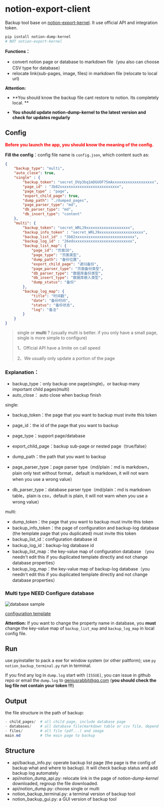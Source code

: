 # notion-export-client

Backup tool base on [notion-export-kernel](https://github.com/delta1037/notion-export-kernel). It use official API and integration token. 

```bash
pip isntall notion-dump-kernel
# NOT notion-export-kernel
```



**Functions：**

-   convert notion page or database to markdown file（you also can choose CSV type for database）
-   relocate link(sub-pages, image, files) in markdown file (relocate to local url)



**Attention:**

-   **You should know the backup file cant restore to notion. Its completely local. **

-   **You should update notion-dump-kernel to the latest version and check for updates regularly**

## Config

<font color=red>**Before you launch the app, you should know the meaning of the config.**</font>

**Fill the config**：config file name is `config.json`,  which content such as:

```json
{
    "backup_type": "multi",
    "auto_close": true,
    "single" : {
        "backup_token": "secret_DVp3bq1mDGUOF75mAxxxxxxxxxxxxxxxxxxx",
        "page_id" : "3b82xxxxxxxxxxxxxxxxxxxxxxxxxxx",
        "page_type" : "page",
        "export_child_page": true,
        "dump_path": "./dumped_pages",
        "page_parser_type": "md",
        "db_parser_type": "md",
        "db_insert_type": "content"
    },
    "multi": {
        "backup_token": "secret_WRLJ9xxxxxxxxxxxxxxxxxxxx",
        "backup_info_token" : "secret_WRLJ9xxxxxxxxxxxxxxxxxxxx",
        "backup_list_id" : "3b82xxxxxxxxxxxxxxxxxxxxxxxxxxx",
        "backup_log_id" : "26edxxxxxxxxxxxxxxxxxxxxxxxxxxx",
        "backup_list_map": {
            "page_id": "页面ID",
            "page_type": "页面类型",
            "dump_path": "备份位置",
            "export_child_page": "递归备份",
            "page_parser_type": "页面备份类型",
            "db_parser_type": "数据库备份类型",
            "db_insert_type": "数据库嵌入类型",
            "dump_status": "备份"
        },
        "backup_log_map": {
            "title": "时间戳",
            "date": "备份时间",
            "status": "备份状态",
            "log": "备注"
        }
    }
}
```

>   single or **multi** ? (usually multi is  better. if you only have a small page, single is more simple to configure)
>
>   1、Official API have a limite on call speed
>
>   2、We usually only update a portion of the page

### Explanation：

-   backup_type：only backup one page(single)，or backup many important child pages(multi)
-   auto_close： auto close when backup finish

single:

-   backup_token：the page that you want to backup must invite this token
-   page_id：the id of the page that you want to backup
-   page_type：support page/database
-   export_child_page：backup sub-page or nested page（true/false）

-   dump_path：the path that you want  to backup
-   page_parser_type：page parser type（md/plain：md is markdown，plain only text without format，default is markdown, it will not warn when you use a wrong value）
-   db_parser_type：database parser type（md/plain：md is markdown table，plain is csv，default is plain, it will not warn when you use a wrong value）

multi:

-   dump_token：the page that you want to backup must invite this token
-   backup_info_token：the page of configuration and backup-log database (the template page that you duplicated) must invite this token
-   backup_list_id：configuration database id
-   backup_log_id：backup-log database id
-   backup_list_map：the key-value map of configuration database （you needn't edit this if you duplicated template directly and not change database properties）
-   backup_log_map：the key-value map of backup-log database（you needn't edit this if you duplicated template directly and not change database properties）

### Multi type NEED Configure database

![database sample](H:\GitHubRepo\notion-dump-local\README\database_args.png)

[configuration template](https://delta1037.notion.site/dump-a0a1fb8c871b4672b5b20437d8a078ec)

**Attention:** If you want to change the property name in database, you **must** change the key-value map of `backup_list_map` and `backup_log_map` in local config file.

## Run

use pyinstaller to pack a exe for window system (or other paltform); use `py notion_backup_terminal.py` run in terminal.



If you find any log in `dump.log` start with `[ISSUE]`, you can issue in github repo or email the `dump.log` to geniusrabbit@qq.com (**you should check the log file not contain your token !!!**)



## Output

the file structure in the path of backup: 

```powershell
- child_pages/  # all child page, include database page
- databases/    # all database file(markdown table or csv file, depend on your configuration), which used to link in page
- files/        # all file (pdf...) and image
main.md         # the main page to backup 
```



## Structure

- api/backup_info.py: operate backup list page (the page is the config of backup what and where to backup). It will check backup status and add backup log automately
- api/notion_dump_api.py: relocate link in the page of *notion-dump-kernel* downloaded, regroup the file downloaded.
- api/notion_dump.py: choose single or multi
- notion_backup_terminal.py: a terminal version of backup tool
- notion_backup_gui.py: a GUI version of backup tool
